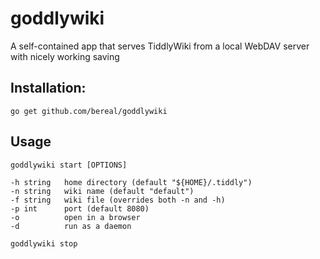 # goddlywiki
A self-contained app that serves TiddlyWiki from a local WebDAV server with nicely working saving

## Installation:

    go get github.com/bereal/goddlywiki

## Usage

    goddlywiki start [OPTIONS]

    -h string   home directory (default "${HOME}/.tiddly")
    -n string   wiki name (default "default")
    -f string   wiki file (overrides both -n and -h)
    -p int      port (default 8080)
    -o          open in a browser
    -d          run as a daemon

    goddlywiki stop
